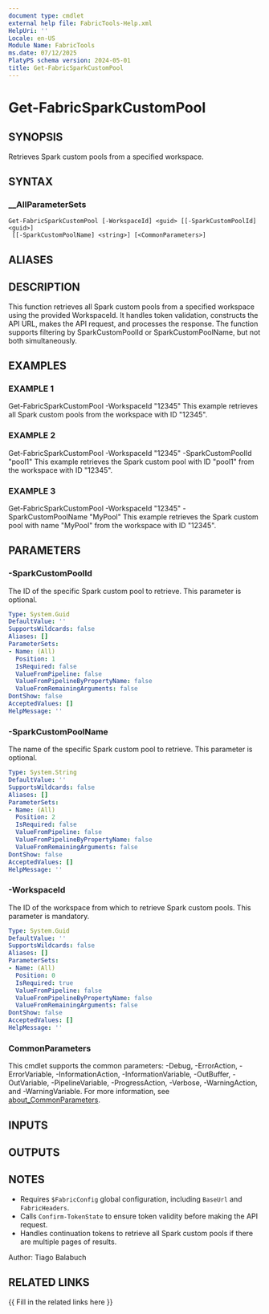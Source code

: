 ```yaml
---
document type: cmdlet
external help file: FabricTools-Help.xml
HelpUri: ''
Locale: en-US
Module Name: FabricTools
ms.date: 07/12/2025
PlatyPS schema version: 2024-05-01
title: Get-FabricSparkCustomPool
---
```


# Get-FabricSparkCustomPool

## SYNOPSIS

Retrieves Spark custom pools from a specified workspace.

## SYNTAX

### __AllParameterSets

```
Get-FabricSparkCustomPool [-WorkspaceId] <guid> [[-SparkCustomPoolId] <guid>]
 [[-SparkCustomPoolName] <string>] [<CommonParameters>]
```

## ALIASES

## DESCRIPTION

This function retrieves all Spark custom pools from a specified workspace using the provided WorkspaceId.
It handles token validation, constructs the API URL, makes the API request, and processes the response.
The function supports filtering by SparkCustomPoolId or SparkCustomPoolName, but not both simultaneously.

## EXAMPLES

### EXAMPLE 1

Get-FabricSparkCustomPool -WorkspaceId "12345"
This example retrieves all Spark custom pools from the workspace with ID "12345".

### EXAMPLE 2

Get-FabricSparkCustomPool -WorkspaceId "12345" -SparkCustomPoolId "pool1"
This example retrieves the Spark custom pool with ID "pool1" from the workspace with ID "12345".

### EXAMPLE 3

Get-FabricSparkCustomPool -WorkspaceId "12345" -SparkCustomPoolName "MyPool"
This example retrieves the Spark custom pool with name "MyPool" from the workspace with ID "12345".

## PARAMETERS

### -SparkCustomPoolId

The ID of the specific Spark custom pool to retrieve.
This parameter is optional.

```yaml
Type: System.Guid
DefaultValue: ''
SupportsWildcards: false
Aliases: []
ParameterSets:
- Name: (All)
  Position: 1
  IsRequired: false
  ValueFromPipeline: false
  ValueFromPipelineByPropertyName: false
  ValueFromRemainingArguments: false
DontShow: false
AcceptedValues: []
HelpMessage: ''
```

### -SparkCustomPoolName

The name of the specific Spark custom pool to retrieve.
This parameter is optional.

```yaml
Type: System.String
DefaultValue: ''
SupportsWildcards: false
Aliases: []
ParameterSets:
- Name: (All)
  Position: 2
  IsRequired: false
  ValueFromPipeline: false
  ValueFromPipelineByPropertyName: false
  ValueFromRemainingArguments: false
DontShow: false
AcceptedValues: []
HelpMessage: ''
```

### -WorkspaceId

The ID of the workspace from which to retrieve Spark custom pools.
This parameter is mandatory.

```yaml
Type: System.Guid
DefaultValue: ''
SupportsWildcards: false
Aliases: []
ParameterSets:
- Name: (All)
  Position: 0
  IsRequired: true
  ValueFromPipeline: false
  ValueFromPipelineByPropertyName: false
  ValueFromRemainingArguments: false
DontShow: false
AcceptedValues: []
HelpMessage: ''
```

### CommonParameters

This cmdlet supports the common parameters: -Debug, -ErrorAction, -ErrorVariable,
-InformationAction, -InformationVariable, -OutBuffer, -OutVariable, -PipelineVariable,
-ProgressAction, -Verbose, -WarningAction, and -WarningVariable. For more information, see
[about_CommonParameters](https://go.microsoft.com/fwlink/?LinkID=113216).

## INPUTS

## OUTPUTS

## NOTES

- Requires `$FabricConfig` global configuration, including `BaseUrl` and `FabricHeaders`.
- Calls `Confirm-TokenState` to ensure token validity before making the API request.
- Handles continuation tokens to retrieve all Spark custom pools if there are multiple pages of results.

Author: Tiago Balabuch

## RELATED LINKS

{{ Fill in the related links here }}

